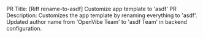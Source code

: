 
PR Title: [Riff rename-to-asdf] Customize app template to 'asdf'
PR Description: Customizes the app template by renaming everything to 'asdf'. Updated author name from 'OpenVibe Team' to 'asdf Team' in backend configuration.
